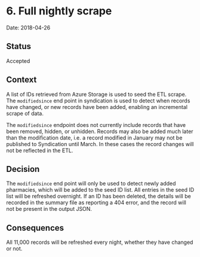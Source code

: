 # 6. Full nightly scrape

Date: 2018-04-26

## Status

Accepted

## Context
A list of IDs retrieved from Azure Storage is used to seed the ETL scrape.
The `modifiedsince` end point in syndication is used to detect when records have changed, or new records
have been added, enabling an incremental scrape of data.

The `modifiedsince` endpoint does not currently include records that have been removed, hidden, or unhidden.
Records may also be added much later than the modification date, i.e. a record modified in January may not
be published to Syndication until March. In these cases the record changes will not be reflected in the ETL.

## Decision

The `modifiedsince` end point will only be used to detect newly added pharmacies, which will be added to the
seed ID list.
All entries in the seed ID list will be refreshed overnight. If an ID has been deleted, the details will be recorded
in the summary file as reporting a 404 error, and the record will not be present in the output JSON.

## Consequences

All 11,000 records will be refreshed every night, whether they have changed or not.
